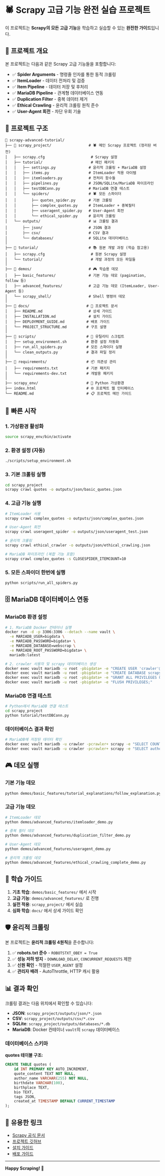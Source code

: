 # 🕷️ Scrapy 고급 기능 완전 실습 프로젝트

이 프로젝트는 **Scrapy의 모든 고급 기능**을 학습하고 실습할 수 있는 **완전한 가이드**입니다.

## 🎯 **프로젝트 개요**

본 프로젝트는 다음과 같은 Scrapy 고급 기능들을 포함합니다:

- ✅ **Spider Arguments** - 명령줄 인자를 통한 동적 크롤링
- ✅ **ItemLoader** - 데이터 전처리 및 검증
- ✅ **Item Pipeline** - 데이터 저장 및 후처리
- ✅ **MariaDB Pipeline** - 관계형 데이터베이스 연동
- ✅ **Duplication Filter** - 중복 데이터 제거
- ✅ **Ethical Crawling** - 윤리적 크롤링 원칙 준수
- ✅ **User-Agent 회전** - 차단 우회 기술

## 📁 **프로젝트 구조**

```
📁 scrapy-advanced-tutorial/
├── 📁 scrapy_project/                 # 🕷️ 메인 Scrapy 프로젝트 (정리된 버전)
│   ├── scrapy.cfg                     # Scrapy 설정
│   ├── tutorial/                      # 메인 패키지
│   │   ├── settings.py               # 윤리적 크롤링 + MariaDB 설정
│   │   ├── items.py                  # ItemLoader 적용 아이템
│   │   ├── itemloaders.py            # 전처리 함수들
│   │   ├── pipelines.py              # JSON/SQLite/MariaDB 파이프라인
│   │   ├── testDBConn.py             # MariaDB 연결 테스트
│   │   └── spiders/                  # 🕷️ 모든 스파이더
│   │       ├── quotes_spider.py      # 기본 크롤링
│   │       ├── complex_quotes.py     # ItemLoader + 중복필터
│   │       ├── useragent_spider.py   # User-Agent 회전
│   │       └── ethical_spider.py     # 윤리적 크롤링
│   └── outputs/                      # 📊 크롤링 결과
│       ├── json/                     # JSON 결과
│       ├── csv/                      # CSV 결과
│       └── databases/                # SQLite 데이터베이스
│
├── 📁 tutorial/                       # 📚 원본 개발 과정 (학습 참고용)
│   ├── scrapy.cfg                     # 원본 Scrapy 설정
│   └── tutorial/                      # 개발 과정의 모든 파일들
│
├── 📁 demos/                          # 🎮 학습용 데모
│   ├── basic_features/               # 기본 기능 데모 (pagination, follow 등)
│   ├── advanced_features/            # 고급 기능 데모 (ItemLoader, User-Agent 등)
│   └── scrapy_shell/                 # Shell 명령어 데모
│
├── 📁 docs/                          # 📖 프로젝트 문서
│   ├── README.md                     # 상세 가이드
│   ├── INSTALLATION.md               # 설치 가이드
│   ├── DEPLOYMENT_GUIDE.md          # 배포 가이드
│   └── PROJECT_STRUCTURE.md         # 구조 설명
│
├── 📁 scripts/                       # 🔧 유틸리티 스크립트
│   ├── setup_environment.sh         # 환경 설정 자동화
│   ├── run_all_spiders.py           # 모든 스파이더 실행
│   └── clean_outputs.py             # 결과 파일 정리
│
├── 📁 requirements/                  # 📦 의존성 관리
│   ├── requirements.txt             # 기본 패키지
│   └── requirements-dev.txt         # 개발용 패키지
│
├── scrapy_env/                      # 🐍 Python 가상환경
├── index.html                       # 🌐 프로젝트 웹 인터페이스
└── README.md                        # 📋 프로젝트 메인 가이드
```

## 🚀 **빠른 시작**

### 1. 가상환경 활성화

```bash
source scrapy_env/bin/activate
```

### 2. 환경 설정 (자동)

```bash
./scripts/setup_environment.sh
```

### 3. 기본 크롤링 실행

```bash
cd scrapy_project
scrapy crawl quotes -o outputs/json/basic_quotes.json
```

### 4. 고급 기능 실행

```bash
# ItemLoader 사용
scrapy crawl complex_quotes -o outputs/json/complex_quotes.json

# User-Agent 회전
scrapy crawl useragent_spider -o outputs/json/useragent_test.json

# 윤리적 크롤링
scrapy crawl ethical_crawler -o outputs/json/ethical_crawling.json

# MariaDB 파이프라인 (복합 기능 포함)
scrapy crawl complex_quotes -s CLOSESPIDER_ITEMCOUNT=10
```

### 5. 모든 스파이더 한번에 실행

```bash
python scripts/run_all_spiders.py
```

## 🗄️ **MariaDB 데이터베이스 연동**

### MariaDB 환경 설정

```bash
# 1. MariaDB Docker 컨테이너 실행
docker run -d -p 3306:3306 --detach --name vault \
  -e MARIADB_USER=bigdata \
  -e MARIADB_PASSWORD=bigdata+ \
  -e MARIADB_DATABASE=webscrap \
  -e MARIADB_ROOT_PASSWORD=bigdata+ \
  mariadb:latest

# 2. crawler 사용자 및 scrapy 데이터베이스 생성
docker exec vault mariadb -u root -pbigdata+ -e "CREATE USER 'crawler'@'%' IDENTIFIED BY 'crawler+';"
docker exec vault mariadb -u root -pbigdata+ -e "CREATE DATABASE scrapy;"
docker exec vault mariadb -u root -pbigdata+ -e "GRANT ALL PRIVILEGES ON scrapy.* TO 'crawler'@'%';"
docker exec vault mariadb -u root -pbigdata+ -e "FLUSH PRIVILEGES;"
```

### MariaDB 연결 테스트

```bash
# Python에서 MariaDB 연결 테스트
cd scrapy_project
python tutorial/testDBConn.py
```

### 데이터베이스 결과 확인

```bash
# MariaDB에 저장된 데이터 확인
docker exec vault mariadb -u crawler -pcrawler+ scrapy -e "SELECT COUNT(*) FROM quotes;"
docker exec vault mariadb -u crawler -pcrawler+ scrapy -e "SELECT author_name, COUNT(*) FROM quotes GROUP BY author_name;"
```

## 🎮 **데모 실행**

### 기본 기능 데모

```bash
python demos/basic_features/tutorial_explanations/follow_explanation.py
```

### 고급 기능 데모

```bash
# ItemLoader 데모
python demos/advanced_features/itemloader_demo.py

# 중복 필터 데모
python demos/advanced_features/duplication_filter_demo.py

# User-Agent 데모
python demos/advanced_features/useragent_demo.py

# 윤리적 크롤링 데모
python demos/advanced_features/ethical_crawling_complete_demo.py
```

## 📖 **학습 가이드**

1. **기초 학습**: `demos/basic_features/` 에서 시작
2. **고급 기능**: `demos/advanced_features/` 로 진행
3. **실전 적용**: `scrapy_project/` 에서 실습
4. **심화 학습**: `docs/` 에서 상세 가이드 확인

## 🛡️ **윤리적 크롤링**

본 프로젝트는 **윤리적 크롤링 4원칙**을 준수합니다:

1. ✅ **robots.txt 준수** - `ROBOTSTXT_OBEY = True`
2. ✅ **성능 저하 방지** - `DOWNLOAD_DELAY`, `CONCURRENT_REQUESTS` 제한
3. ✅ **신원 확인** - 적절한 `USER_AGENT` 설정
4. ✅ **관리자 배려** - AutoThrottle, HTTP 캐시 활용

## 📊 **결과 확인**

크롤링 결과는 다음 위치에서 확인할 수 있습니다:

- **JSON**: `scrapy_project/outputs/json/*.json`
- **CSV**: `scrapy_project/outputs/csv/*.csv`
- **SQLite**: `scrapy_project/outputs/databases/*.db`
- **MariaDB**: Docker 컨테이너 `vault`의 `scrapy` 데이터베이스

### 데이터베이스 스키마

**quotes 테이블 구조:**

```sql
CREATE TABLE quotes (
    id INT PRIMARY KEY AUTO_INCREMENT,
    quote_content TEXT NOT NULL,
    author_name VARCHAR(255) NOT NULL,
    birthdate VARCHAR(100),
    birthplace TEXT,
    bio TEXT,
    tags JSON,
    created_at TIMESTAMP DEFAULT CURRENT_TIMESTAMP
);
```

## 🔗 **유용한 링크**

- [Scrapy 공식 문서](https://docs.scrapy.org/)
- [프로젝트 깃허브](https://github.com/junexi0828/Big-Data-Crawling)
- [설치 가이드](docs/INSTALLATION.md)
- [배포 가이드](docs/DEPLOYMENT_GUIDE.md)

---

**Happy Scraping! 🎉**
